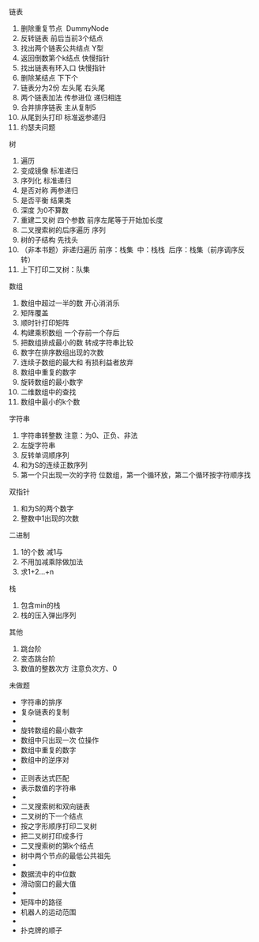 链表

1. 删除重复节点  DummyNode
2. 反转链表 前后当前3个结点
3. 找出两个链表公共结点 Y型
4. 返回倒数第个k结点 快慢指针
5. 找出链表有环入口 快慢指针
6. 删除某结点 下下个
7. 链表分为2份 左头尾 右头尾 
8. 两个链表加法 传参进位 递归相连
9. 合并排序链表 主从复制5
10. 从尾到头打印 标准返参递归
11. 约瑟夫问题

树

1. 遍历
2. 变成镜像 标准递归
3. 序列化 标准递归
4. 是否对称 两参递归
5. 是否平衡 结果类
6. 深度 为0不算数
7. 重建二叉树 四个参数 前序左尾等于开始加长度
8. 二叉搜索树的后序遍历 序列
9. 树的子结构 先找头
10. （非本书题）非递归遍历 前序：栈集  中：栈栈  后序：栈集（前序调序反转） 
11. 上下打印二叉树：队集

数组

1. 数组中超过一半的数 开心消消乐
2. 矩阵覆盖
3. 顺时针打印矩阵
4. 构建乘积数组 一个存前一个存后
5. 把数组排成最小的数 转成字符串比较
6. 数字在排序数组出现的次数
7. 连续子数组的最大和 有损利益者放弃
8. 数组中重复的数字
9. 旋转数组的最小数字
10. 二维数组中的查找
11. 数组中最小的k个数


字符串
1. 字符串转整数 注意：为0、正负、非法
2. 左旋字符串
3. 反转单词顺序列
4. 和为S的连续正数序列
5. 第一个只出现一次的字符 位数组，第一个循环放，第二个循环按字符顺序找

双指针

1. 和为S的两个数字
2. 整数中1出现的次数

二进制

1. 1的个数 减1与
2. 不用加减乘除做加法
3. 求1+2...+n


栈

1. 包含min的栈
2. 栈的压入弹出序列

其他
1. 跳台阶
2. 变态跳台阶
3. 数值的整数次方 注意负次方、0



未做题

* 字符串的排序
* 复杂链表的复制
* 
* 旋转数组的最小数字
* 数组中只出现一次 位操作
* 数组中重复的数字
* 数组中的逆序对
* 
* 正则表达式匹配
* 表示数值的字符串
* 
* 二叉搜索树和双向链表
* 二叉树的下一个结点
* 按之字形顺序打印二叉树
* 把二叉树打印成多行
* 二叉搜索树的第k个结点
* 树中两个节点的最低公共祖先
* 
* 数据流中的中位数
* 滑动窗口的最大值
* 
* 矩阵中的路径
* 机器人的运动范围
* 
* 扑克牌的顺子 
